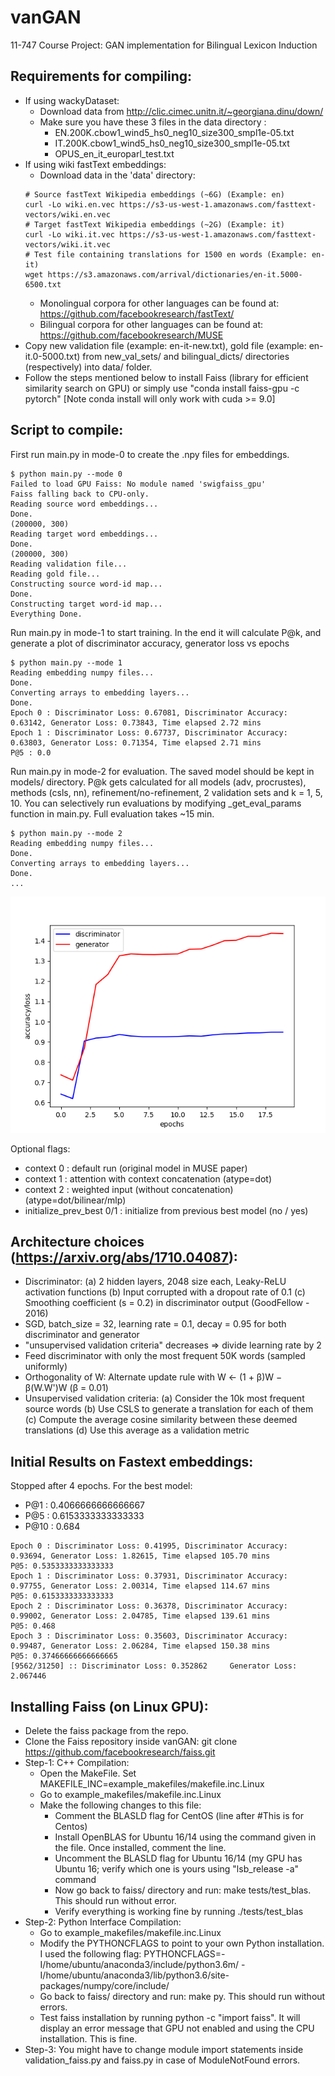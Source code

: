 # vanGAN
11-747 Course Project: GAN implementation for Bilingual Lexicon Induction

Requirements for compiling:
------------------------------
- If using wackyDataset:
    - Download data from http://clic.cimec.unitn.it/~georgiana.dinu/down/
    - Make sure you have these 3 files in the data directory :
        - EN.200K.cbow1_wind5_hs0_neg10_size300_smpl1e-05.txt
        - IT.200K.cbow1_wind5_hs0_neg10_size300_smpl1e-05.txt
        - OPUS_en_it_europarl_test.txt
- If using wiki fastText embeddings:
    - Download data in the 'data' directory:
    ```
    # Source fastText Wikipedia embeddings (~6G) (Example: en)
    curl -Lo wiki.en.vec https://s3-us-west-1.amazonaws.com/fasttext-vectors/wiki.en.vec
    # Target fastText Wikipedia embeddings (~2G) (Example: it)
    curl -Lo wiki.it.vec https://s3-us-west-1.amazonaws.com/fasttext-vectors/wiki.it.vec
    # Test file containing translations for 1500 en words (Example: en-it)
    wget https://s3.amazonaws.com/arrival/dictionaries/en-it.5000-6500.txt
    ```
    - Monolingual corpora for other languages can be found at: https://github.com/facebookresearch/fastText/
    - Bilingual corpora for other languages can be found at: https://github.com/facebookresearch/MUSE
- Copy new validation file (example: en-it-new.txt), gold file (example: en-it.0-5000.txt) from new_val_sets/ and bilingual_dicts/ directories (respectively) into data/ folder.
- Follow the steps mentioned below to install Faiss (library for efficient similarity search on GPU)
  or simply use "conda install faiss-gpu -c pytorch" [Note conda install will only work with cuda >= 9.0]

Script to compile:
------------------------------
First run main.py in mode-0 to create the .npy files for embeddings.
```
$ python main.py --mode 0
Failed to load GPU Faiss: No module named 'swigfaiss_gpu'
Faiss falling back to CPU-only.
Reading source word embeddings...
Done.
(200000, 300)
Reading target word embeddings...
Done.
(200000, 300)
Reading validation file...
Reading gold file...
Constructing source word-id map...
Done.
Constructing target word-id map...
Everything Done.
```
Run main.py in mode-1 to start training. In the end it will calculate P@k, and generate a plot of discriminator accuracy, generator loss vs epochs
```
$ python main.py --mode 1
Reading embedding numpy files...
Done.
Converting arrays to embedding layers...
Done.
Epoch 0 : Discriminator Loss: 0.67081, Discriminator Accuracy: 0.63142, Generator Loss: 0.73843, Time elapsed 2.72 mins
Epoch 1 : Discriminator Loss: 0.67737, Discriminator Accuracy: 0.63803, Generator Loss: 0.71354, Time elapsed 2.71 mins
P@5 : 0.0
```
Run main.py in mode-2 for evaluation. The saved model should be kept in models/ directory. P@k gets calculated for all models (adv, procrustes), methods (csls, nn), refinement/no-refinement, 2 validation sets and k = 1, 5, 10. You can selectively run evaluations by modifying _get_eval_params function in main.py. Full evaluation takes ~15 min.
```
$ python main.py --mode 2
Reading embedding numpy files...
Done.
Converting arrays to embedding layers...
Done.
...
```
![alt text](https://github.com/MysteryVaibhav/vanGAN/blob/gan/src/d_g.png)

Optional flags:
- context 0 : default run (original model in MUSE paper)
- context 1 : attention with context concatenation (atype=dot)
- context 2 : weighted input (without concatenation) (atype=dot/bilinear/mlp)
- initialize_prev_best 0/1 : initialize from previous best model (no / yes)

Architecture choices (https://arxiv.org/abs/1710.04087):
------------------------------
- Discriminator:
    (a) 2 hidden layers, 2048 size each, Leaky-ReLU activation functions
    (b) Input corrupted with a dropout rate of 0.1
    (c) Smoothing coefficient (s = 0.2) in discriminator output (GoodFellow - 2016)
- SGD, batch_size = 32, learning rate = 0.1, decay = 0.95 for both discriminator and generator
- "unsupervised validation criteria" decreases => divide learning rate by 2
- Feed discriminator with only the most frequent 50K words (sampled uniformly)
- Orthogonality of W: Alternate update rule with W ← (1 + β)W − β(W.W')W (β = 0.01)
- Unsupervised validation criteria:
    (a) Consider the 10k most frequent source words
    (b) Use CSLS to generate a translation for each of them
    (c) Compute the average cosine similarity between these deemed translations
    (d) Use this average as a validation metric
    
Initial Results on Fastext embeddings:
------------------------------
Stopped after 4 epochs.
For the best model:
- P@1 : 0.4066666666666667
- P@5 : 0.6153333333333333
- P@10 :  0.684
```
Epoch 0 : Discriminator Loss: 0.41995, Discriminator Accuracy: 0.93694, Generator Loss: 1.82615, Time elapsed 105.70 mins
P@5: 0.5353333333333333
Epoch 1 : Discriminator Loss: 0.37931, Discriminator Accuracy: 0.97755, Generator Loss: 2.00314, Time elapsed 114.67 mins
P@5: 0.6153333333333333
Epoch 2 : Discriminator Loss: 0.36378, Discriminator Accuracy: 0.99002, Generator Loss: 2.04785, Time elapsed 139.61 mins
P@5: 0.468
Epoch 3 : Discriminator Loss: 0.35603, Discriminator Accuracy: 0.99487, Generator Loss: 2.06284, Time elapsed 150.38 mins
P@5: 0.37466666666666665
[9562/31250] :: Discriminator Loss: 0.352862     Generator Loss: 2.067446
```

Installing Faiss (on Linux GPU):
------------------------------
- Delete the faiss package from the repo.
- Clone the Faiss repository inside vanGAN: git clone https://github.com/facebookresearch/faiss.git
- Step-1: C++ Compilation:
    - Open the MakeFile. Set MAKEFILE_INC=example_makefiles/makefile.inc.Linux
    - Go to example_makefiles/makefile.inc.Linux
    - Make the following changes to this file:
        - Comment the BLASLD flag for CentOS (line after #This is for Centos)
        - Install OpenBLAS for Ubuntu 16/14 using the command given in the file. Once installed, comment the line.
        - Uncomment the BLASLD flag for Ubuntu 16/14 (my GPU has Ubuntu 16; verify which one is yours using "lsb_release -a" command
        - Now go back to faiss/ directory and run: make tests/test_blas. This should run without error.
        - Verify everything is working fine by running ./tests/test_blas
- Step-2: Python Interface Compilation:
    - Go to example_makefiles/makefile.inc.Linux
    - Modify the PYTHONCFLAGS to point to your own Python installation. I used the following flag:
        PYTHONCFLAGS=-I/home/ubuntu/anaconda3/include/python3.6m/ -I/home/ubuntu/anaconda3/lib/python3.6/site-packages/numpy/core/include/
    - Go back to faiss/ directory and run: make py. This should run without errors.
    - Test faiss installation by running python -c "import faiss". It will display an error message that GPU not enabled and using the CPU installation. This is fine.
- Step-3: You might have to change module import statements inside validation_faiss.py and faiss.py in case of ModuleNotFound errors.
